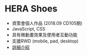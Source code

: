 HERA Shoes
===
- 資策會個人作品 (2018.09 CD105期)
- JavaScript, CSS
- 具有微動畫效果及使用者互動功能
- 支援RWD (mobile, pad, desktop)
- [詳細介紹](https://drive.google.com/file/d/10Z716ZvUF1-9byirf9jfVfRETRtjL9yQ/view?usp=sharing)
